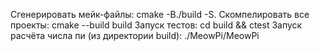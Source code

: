Сгенерировать мейк-файлы: 
  cmake -B./build -S.
Скомпелировать все проекты:
  cmake --build build
Запуск тестов:
  cd build && ctest
Запуск расчёта числа пи (из директории build):
  ./MeowPi/MeowPi
